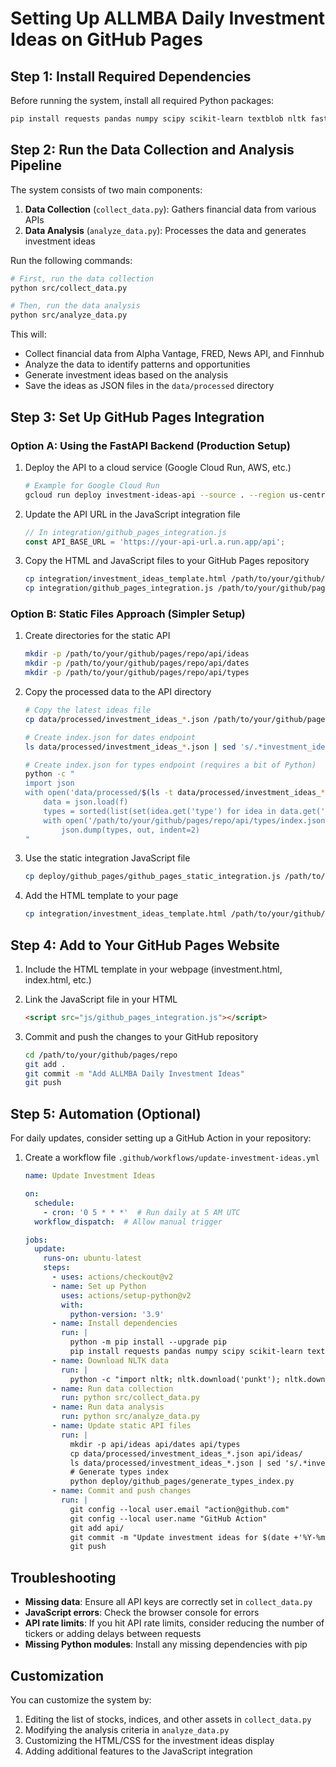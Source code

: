 # Setting Up ALLMBA Daily Investment Ideas on GitHub Pages

## Step 1: Install Required Dependencies

Before running the system, install all required Python packages:

```bash
pip install requests pandas numpy scipy scikit-learn textblob nltk fastapi uvicorn pydantic python-dotenv newsapi-python pytrends finnhub-python
```

## Step 2: Run the Data Collection and Analysis Pipeline

The system consists of two main components:

1. **Data Collection** (`collect_data.py`): Gathers financial data from various APIs
2. **Data Analysis** (`analyze_data.py`): Processes the data and generates investment ideas

Run the following commands:

```bash
# First, run the data collection
python src/collect_data.py

# Then, run the data analysis
python src/analyze_data.py
```

This will:
- Collect financial data from Alpha Vantage, FRED, News API, and Finnhub
- Analyze the data to identify patterns and opportunities
- Generate investment ideas based on the analysis
- Save the ideas as JSON files in the `data/processed` directory

## Step 3: Set Up GitHub Pages Integration

### Option A: Using the FastAPI Backend (Production Setup)

1. Deploy the API to a cloud service (Google Cloud Run, AWS, etc.)
   ```bash
   # Example for Google Cloud Run
   gcloud run deploy investment-ideas-api --source . --region us-central1
   ```

2. Update the API URL in the JavaScript integration file
   ```javascript
   // In integration/github_pages_integration.js
   const API_BASE_URL = 'https://your-api-url.a.run.app/api';
   ```

3. Copy the HTML and JavaScript files to your GitHub Pages repository
   ```bash
   cp integration/investment_ideas_template.html /path/to/your/github/pages/repo/
   cp integration/github_pages_integration.js /path/to/your/github/pages/repo/js/
   ```

### Option B: Static Files Approach (Simpler Setup)

1. Create directories for the static API
   ```bash
   mkdir -p /path/to/your/github/pages/repo/api/ideas
   mkdir -p /path/to/your/github/pages/repo/api/dates
   mkdir -p /path/to/your/github/pages/repo/api/types
   ```

2. Copy the processed data to the API directory
   ```bash
   # Copy the latest ideas file
   cp data/processed/investment_ideas_*.json /path/to/your/github/pages/repo/api/ideas/

   # Create index.json for dates endpoint
   ls data/processed/investment_ideas_*.json | sed 's/.*investment_ideas_\(.*\)\.json/\1/' > /path/to/your/github/pages/repo/api/dates/index.json
   
   # Create index.json for types endpoint (requires a bit of Python)
   python -c "
   import json
   with open('data/processed/$(ls -t data/processed/investment_ideas_*.json | head -1)', 'r') as f:
       data = json.load(f)
       types = sorted(list(set(idea.get('type') for idea in data.get('ideas', []) if 'type' in idea)))
       with open('/path/to/your/github/pages/repo/api/types/index.json', 'w') as out:
           json.dump(types, out, indent=2)
   "
   ```

3. Use the static integration JavaScript file
   ```bash
   cp deploy/github_pages/github_pages_static_integration.js /path/to/your/github/pages/repo/js/github_pages_integration.js
   ```

4. Add the HTML template to your page
   ```bash
   cp integration/investment_ideas_template.html /path/to/your/github/pages/repo/
   ```

## Step 4: Add to Your GitHub Pages Website

1. Include the HTML template in your webpage (investment.html, index.html, etc.)

2. Link the JavaScript file in your HTML
   ```html
   <script src="js/github_pages_integration.js"></script>
   ```

3. Commit and push the changes to your GitHub repository
   ```bash
   cd /path/to/your/github/pages/repo
   git add .
   git commit -m "Add ALLMBA Daily Investment Ideas"
   git push
   ```

## Step 5: Automation (Optional)

For daily updates, consider setting up a GitHub Action in your repository:

1. Create a workflow file `.github/workflows/update-investment-ideas.yml`
   ```yaml
   name: Update Investment Ideas

   on:
     schedule:
       - cron: '0 5 * * *'  # Run daily at 5 AM UTC
     workflow_dispatch:  # Allow manual trigger

   jobs:
     update:
       runs-on: ubuntu-latest
       steps:
         - uses: actions/checkout@v2
         - name: Set up Python
           uses: actions/setup-python@v2
           with:
             python-version: '3.9'
         - name: Install dependencies
           run: |
             python -m pip install --upgrade pip
             pip install requests pandas numpy scipy scikit-learn textblob nltk fastapi uvicorn pydantic python-dotenv newsapi-python pytrends finnhub-python
         - name: Download NLTK data
           run: |
             python -c "import nltk; nltk.download('punkt'); nltk.download('stopwords'); nltk.download('wordnet')"
         - name: Run data collection
           run: python src/collect_data.py
         - name: Run data analysis
           run: python src/analyze_data.py
         - name: Update static API files
           run: |
             mkdir -p api/ideas api/dates api/types
             cp data/processed/investment_ideas_*.json api/ideas/
             ls data/processed/investment_ideas_*.json | sed 's/.*investment_ideas_\(.*\)\.json/\1/' > api/dates/index.json
             # Generate types index
             python deploy/github_pages/generate_types_index.py
         - name: Commit and push changes
           run: |
             git config --local user.email "action@github.com"
             git config --local user.name "GitHub Action"
             git add api/
             git commit -m "Update investment ideas for $(date +'%Y-%m-%d')" || echo "No changes to commit"
             git push
   ```

## Troubleshooting

- **Missing data**: Ensure all API keys are correctly set in `collect_data.py`
- **JavaScript errors**: Check the browser console for errors
- **API rate limits**: If you hit API rate limits, consider reducing the number of tickers or adding delays between requests
- **Missing Python modules**: Install any missing dependencies with pip

## Customization

You can customize the system by:

1. Editing the list of stocks, indices, and other assets in `collect_data.py`
2. Modifying the analysis criteria in `analyze_data.py`
3. Customizing the HTML/CSS for the investment ideas display
4. Adding additional features to the JavaScript integration